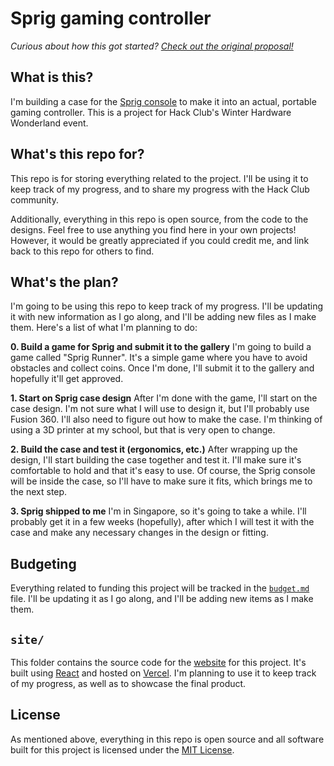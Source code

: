 # Sprig gaming controller

*Curious about how this got started? [Check out the original proposal!](https://github.com/hackclub/winter/pull/367)*

## What is this?

I'm building a case for the [Sprig console](https://sprig.hackclub.com) to make it into an actual, portable gaming controller. This is a project for Hack Club's Winter Hardware
Wonderland event.

## What's this repo for?

This repo is for storing everything related to the project. I'll be using it to keep track of my progress, and to share my progress with the Hack Club community.

Additionally, everything in this repo is open source, from the code to the designs. Feel free to use anything you find here in your own projects! However, it would be greatly appreciated if you could credit me, and link back to this repo for others to find.

## What's the plan?

I'm going to be using this repo to keep track of my progress. I'll be updating it with new information as I go along, and I'll be adding new files as I make them. Here's a list of what I'm planning to do:

**0. Build a game for Sprig and submit it to the gallery**
I'm going to build a game called "Sprig Runner". It's a simple game where you have to avoid obstacles and collect coins. Once I'm done, I'll submit it to the gallery and hopefully it'll get approved.

**1. Start on Sprig case design**
After I'm done with the game, I'll start on the case design. I'm not sure what I will use to design it, but I'll probably use Fusion 360. I'll also need to figure out how to make the case. I'm thinking of using a 3D printer at my school, but that is very open to change.

**2. Build the case and test it (ergonomics, etc.)**
After wrapping up the design, I'll start building the case together and test it. I'll make sure it's comfortable to hold and that it's easy to use. Of course, the Sprig console will be inside the case, so I'll have to make sure it fits, which brings me to the next step.

**3. Sprig shipped to me**
I'm in Singapore, so it's going to take a while. I'll probably get it in a few weeks (hopefully), after which I will test it with the case and make any necessary changes in the design or fitting.

## Budgeting

Everything related to funding this project will be tracked in the [`budget.md`](budget.md) file. I'll be updating it as I go along, and I'll be adding new items as I make them.

## `site/`

This folder contains the source code for the [website](https://gaming.dino.icu) for this project. It's built using [React](https://reactjs.org) and hosted on [Vercel](https://vercel.com). I'm planning to use it to keep track of my progress, as well as to showcase the final product.

## License

As mentioned above, everything in this repo is open source and all software built for this project is licensed under the [MIT License](LICENSE).
